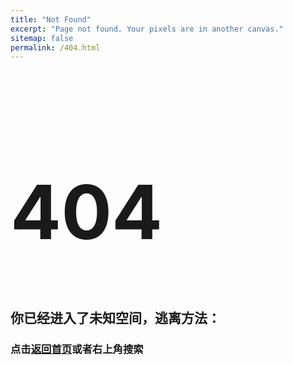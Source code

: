 ```yaml
---
title: "Not Found"
excerpt: "Page not found. Your pixels are in another canvas."
sitemap: false
permalink: /404.html
---
```

<h1 class="text-center" style="font-size:120px;">404</h1>

## 你已经进入了未知空间，逃离方法：
### 点击[返回首页](/)或者右上角搜索
